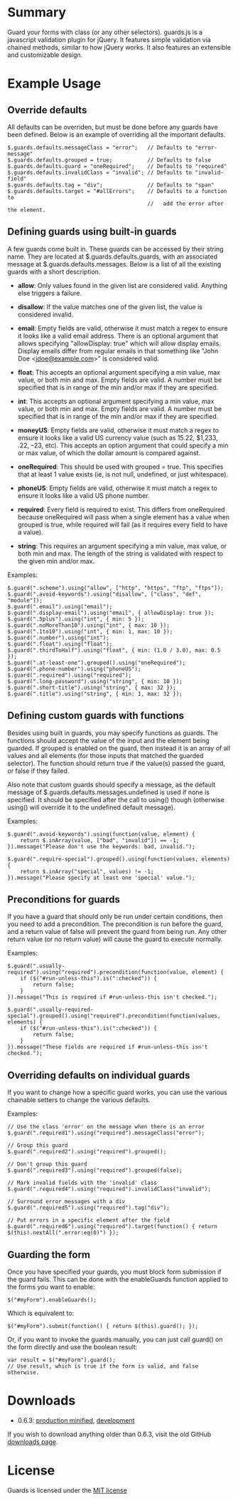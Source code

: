 # Summary

Guard your forms with class (or any other selectors).  guards.js is a
javascript validation plugin for jQuery.  It features simple
validation via chained methods, similar to how jQuery works.  It also
features an extensible and customizable design.

# Example Usage

## Override defaults

All defaults can be overriden, but must be done before any guards have
been defined.  Below is an example of overriding all the important
defaults.

    $.guards.defaults.messageClass = "error";   // Defaults to "error-message"
    $.guards.defaults.grouped = true;           // Defaults to false
    $.guards.defaults.guard = "oneRequired";    // Defaults to "required"
    $.guards.defaults.invalidClass = "invalid"; // Defaults to "invalid-field"
    $.guards.defaults.tag = "div";              // Defaults to "span"
    $.guards.defaults.target = "#allErrors";    // Defaults to a function to
                                                //   add the error after the element.

## Defining guards using built-in guards

A few guards come built in.  These guards can be accessed by their
string name.  They are located at $.guards.defaults.guards, with an
associated message at $.guards.defaults.messages.  Below is a list of
all the existing guards with a short description.

* **allow**: Only values found in the given list are considered valid.
  Anything else triggers a failure.

* **disallow**: If the value matches one of the given list, the value
  is considered invalid.

* **email**: Empty fields are valid, otherwise it must match a regex
  to ensure it looks like a valid email address.  There is an optional
  argument that allows specifying "allowDisplay: true" which will
  allow display emails.  Display emails differ from regular emails in
  that something like "John Doe &lt;jdoe@example.com&gt;" is considered
  valid.

* **float**: This accepts an optional argument specifying a min value,
  max value, or both min and max.  Empty fields are valid.  A number
  must be specified that is in range of the min and/or max if they are
  specified.

* **int**: This accepts an optional argument specifying a min value,
  max value, or both min and max.  Empty fields are valid.  A number
  must be specified that is in range of the min and/or max if they are
  specified.

* **moneyUS**: Empty fields are valid, otherwise it must match a regex
    to ensure it looks like a valid US currency value (such as 15.22,
    $1,233, $.22, -$23, etc).  This accepts an option argument that
    could specify a min or max value, of which the dollar amount is
    compared against.

* **oneRequired**: This should be used with grouped = true.  This
  specifies that at least 1 value exists (ie, is not null, undefined,
  or just whitespace).

* **phoneUS**: Empty fields are valid, otherwise it must match a regex
  to ensure it looks like a valid US phone number.

* **required**: Every field is required to exist.  This differs from
  oneRequired because oneRequired will pass when a single element has
  a value when grouped is true, while required will fail (as it
  requires every field to have a value).

* **string**: This requires an argument specifying a min value, max
  value, or both min and max.  The length of the string is validated
  with respect to the given min and/or max.

Examples:

    $.guard(".scheme").using("allow", ["http", "https", "ftp", "ftps"]);
    $.guard(".avoid-keywords").using("disallow", ["class", "def", "module"]);
    $.guard(".email").using("email");
    $.guard(".display-email").using("email", { allowDisplay: true });
    $.guard(".5plus").using("int", { min: 5 });
    $.guard(".noMoreThan10").using("int", { max: 10 });
    $.guard(".1to10").using("int", { min: 1, max: 10 });
    $.guard(".number").using("int");
    $.guard(".float").using("float");
    $.guard(".thirdToHalf").using("float", { min: (1.0 / 3.0), max: 0.5 });
    $.guard(".at-least-one").grouped().using("oneRequired");
    $.guard(".phone-number").using("phoneUS");
    $.guard(".required").using("required");
    $.guard(".long-password").using("string", { min: 10 });
    $.guard(".short-title").using("string", { max: 32 });
    $.guard(".title").using("string", { min: 1, max: 32 });

## Defining custom guards with functions

Besides using built in guards, you may specify functions as guards.
The functions should accept the value of the input and the element
being guarded.  If grouped is enabled on the guard, then instead it is
an array of all values and all elements (for those inputs that matched
the guarded selector).  The function should return true if the
value(s) passed the guard, or false if they failed.

Also note that custom guards should specify a message, as the default
message of $.guards.defaults.messages.undefined is used if none is
specified.  It should be specified after the call to using() though
(otherwise using() will override it to the undefined default
message).

Examples:

    $.guard(".avoid-keywords").using(function(value, element) {
        return $.inArray(value, ["bad", "invalid"]) == -1;
    }).message("Please don't use the keywords: bad, invalid.");

    $.guard(".require-special").grouped().using(function(values, elements) {
        return $.inArray("special", values) != -1;
    }).message("Please specify at least one 'special' value.");

## Preconditions for guards

If you have a guard that should only be run under certain conditions,
then you need to add a precondition.  The precondition is run before
the guard, and a return value of false will prevent the guard from
being run.  Any other return value (or no return value) will cause the
guard to execute normally.

Examples:

    $.guard(".usually-required").using("required").precondition(function(value, element) {
        if ($("#run-unless-this").is(":checked")) {
            return false;
        }
    }).message("This is required if #run-unless-this isn't checked.");

    $.guard(".usually-required-special").grouped().using("required").precondition(function(values, elements) {
        if ($("#run-unless-this").is(":checked")) {
            return false;
        }
    }).message("These fields are required if #run-unless-this isn't checked.");

## Overriding defaults on individual guards

If you want to change how a specific guard works, you can use the
various chainable setters to change the various defaults.

Examples:

    // Use the class 'error' on the message when there is an error
    $.guard(".required1").using("required").messageClass("error");

    // Group this guard
    $.guard(".required2").using("required").grouped();

    // Don't group this guard
    $.guard(".required3").using("required").grouped(false);

    // Mark invalid fields with the 'invalid' class
    $.guard(".required4").using("required").invalidClass("invalid");

    // Surround error messages with a div
    $.guard(".required5").using("required").tag("div");

    // Put errors in a specific element after the field
    $.guard(".required6").using("required").target(function() { return $(this).nextAll(".error:eq(0)") });

## Guarding the form

Once you have specified your guards, you must block form submission if
the guard fails.  This can be done with the enableGuards function
applied to the forms you want to enable:

    $("#myForm").enableGuards();

Which is equivalent to:

    $("#myForm").submit(function() { return $(this).guard(); });

Or, if you want to invoke the guards manually, you can just call
guard() on the form directly and use the boolean result:

    var result = $("#myForm").guard();
    // Use result, which is true if the form is valid, and false otherwise.

# Downloads

* 0.6.3: [production minified](https://raw.github.com/on-site/guards.js/0.6.3/downloads/guards-0.6.3.min.js), [development](https://raw.github.com/on-site/guards.js/0.6.3/downloads/guards-0.6.3.js)

If you wish to download anything older than 0.6.3, visit the old GitHub
[downloads page](https://github.com/on-site/guards.js/downloads).

# License

Guards is licensed under the [MIT license](https://raw.github.com/on-site/guards.js/master/MIT-LICENSE.txt)
